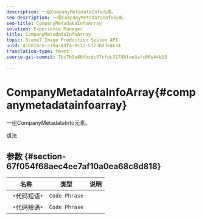 ```yaml
---
description: 一组CompanyMetadataInfo元素。
seo-description: 一组CompanyMetadataInfo元素。
seo-title: CompanyMetadataInfoArray
solution: Experience Manager
title: CompanyMetadataInfoArray
topic: Scene7 Image Production System API
uuid: 41b816ce-c19a-49fa-9c12-5773bd3ea634
translation-type: tm+mt
source-git-commit: 7bc7b3a86fbcdc57cfdc31745fae3afc06e44b15

---
```



# CompanyMetadataInfoArray{#companymetadatainfoarray}

一组CompanyMetadataInfo元素。

语法

## 参数 {#section-67f054f68aec4ee7af10a0ea68c8d818}

| 名称 | 类型 | 说明 |
|---|---|---|
| ` *`代码短语`*` | `Code Phrase` |  |
| ` *`代码短语`*` | `Code Phrase` |  |

